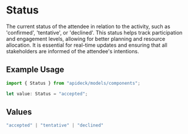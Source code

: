 # Status

The current status of the attendee in relation to the activity, such as 'confirmed', 'tentative', or 'declined'. This status helps track participation and engagement levels, allowing for better planning and resource allocation. It is essential for real-time updates and ensuring that all stakeholders are informed of the attendee's intentions.

## Example Usage

```typescript
import { Status } from "apideck/models/components";

let value: Status = "accepted";
```

## Values

```typescript
"accepted" | "tentative" | "declined"
```